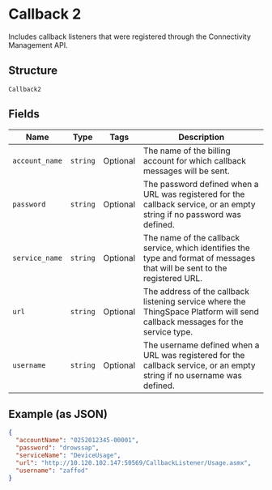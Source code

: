 
# Callback 2

Includes callback listeners that were registered through the Connectivity Management API.

## Structure

`Callback2`

## Fields

| Name | Type | Tags | Description |
|  --- | --- | --- | --- |
| `account_name` | `string` | Optional | The name of the billing account for which callback messages will be sent. |
| `password` | `string` | Optional | The password defined when a URL was registered for the callback service, or an empty string if no password was defined. |
| `service_name` | `string` | Optional | The name of the callback service, which identifies the type and format of messages that will be sent to the registered URL. |
| `url` | `string` | Optional | The address of the callback listening service where the ThingSpace Platform will send callback messages for the service type. |
| `username` | `string` | Optional | The username defined when a URL was registered for the callback service, or an empty string if no username was defined. |

## Example (as JSON)

```json
{
  "accountName": "0252012345-00001",
  "password": "drowssap",
  "serviceName": "DeviceUsage",
  "url": "http://10.120.102.147:50569/CallbackListener/Usage.asmx",
  "username": "zaffod"
}
```

